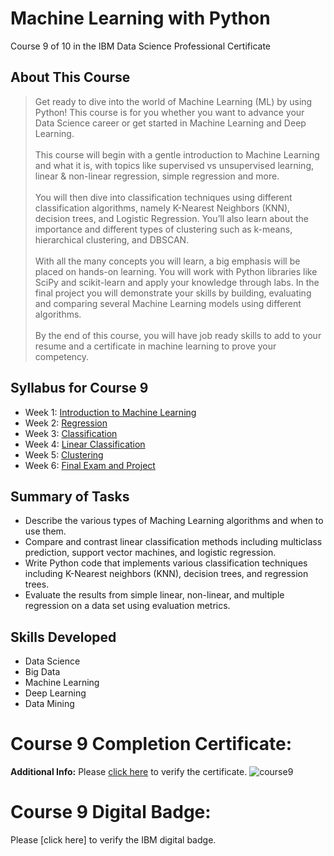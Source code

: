 # Machine Learning with Python
Course 9 of 10 in the IBM Data Science Professional Certificate
## About This Course
> Get ready to dive into the world of Machine Learning (ML) by using Python! This course is for you whether you want to advance your Data Science career or get started in Machine Learning and Deep Learning.<br><br>
This course will begin with a gentle introduction to Machine Learning and what it is, with topics like supervised vs unsupervised learning, linear & non-linear regression, simple regression and more.<br><br>
You will then dive into classification techniques using different classification algorithms, namely K-Nearest Neighbors (KNN), decision trees, and Logistic Regression. You’ll also learn about the importance and different types of clustering such as k-means, hierarchical clustering, and DBSCAN.<br><br>
With all the many concepts you will learn, a big emphasis will be placed on hands-on learning. You will work with Python libraries like SciPy and scikit-learn and apply your knowledge through labs. In the final project you will demonstrate your skills by building, evaluating and comparing several Machine Learning models using different algorithms.<br><br>
By the end of this course, you will have job ready skills to add to your resume and a certificate in machine learning to prove your competency.

## Syllabus for Course 9
- Week 1: [Introduction to Machine Learning](https://github.com/KailaniBailey/IBM-Data-Science-Professional-Certificate/tree/main/09.%20Machine%20Learning%20with%20Python/Week%201:%20Introduction%20to%20Machine%20Learning)
- Week 2: [Regression](https://github.com/KailaniBailey/IBM-Data-Science-Professional-Certificate/tree/main/09.%20Machine%20Learning%20with%20Python/Week%202:%20Regression)
- Week 3: [Classification](https://github.com/KailaniBailey/IBM-Data-Science-Professional-Certificate/tree/main/09.%20Machine%20Learning%20with%20Python/Week%203:%20Classification)
- Week 4: [Linear Classification](https://github.com/KailaniBailey/IBM-Data-Science-Professional-Certificate/tree/main/09.%20Machine%20Learning%20with%20Python/Week%204:%20Linear%20Classification)
- Week 5: [Clustering](https://github.com/KailaniBailey/IBM-Data-Science-Professional-Certificate/tree/main/09.%20Machine%20Learning%20with%20Python/Week%205:%20Clustering)
- Week 6: [Final Exam and Project](https://github.com/KailaniBailey/IBM-Data-Science-Professional-Certificate/tree/main/09.%20Machine%20Learning%20with%20Python/Week%206:%20Final%20Exam%20and%20Project)
## Summary of Tasks
- Describe the various types of Maching Learning algorithms and when to use them.
- Compare and contrast linear classification methods including multiclass prediction, support vector machines, and logistic regression.
- Write Python code that implements various classification techniques including K-Nearest neighbors (KNN), decision trees, and regression trees.
- Evaluate the results from simple linear, non-linear, and multiple regression on a data set using evaluation metrics.
## Skills Developed
- Data Science
- Big Data
- Machine Learning
- Deep Learning
- Data Mining
# Course 9 Completion Certificate:
**Additional Info:** Please [click here](https://www.coursera.org/account/accomplishments/verify/RVD6QSFZCA4H) to verify the certificate.
![course9](https://github.com/KailaniBailey/IBM-Data-Science-Professional-Certificate/assets/158431578/1db49776-5ba6-4669-a555-032f6b4b6c89) <br>
# Course 9 Digital Badge:
Please [click here] to verify the IBM digital badge.<br>
